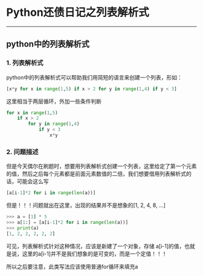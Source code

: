 # Python还债日记之列表解析式


------

<!-- more -->

## python中的列表解析式

### 1. 列表解析式

python中的列表解析式可以帮助我们用简短的语言来创建一个列表，形如：

```python
[x*y for x in range(1,5) if x > 2 for y in range(1,4) if y < 3]
```

这里相当于两层循环，外加一些条件判断

```python
for x in range(1,5)
    if x > 2
        for y in range(1,4)
            if y < 3
                x*y
```

### 2. 问题描述

但是今天偶尔在刷题时，想要用列表解析式创建一个列表，这里给定了第一个元素的值，然后之后每个元素都是前面元素数值的二倍，我们想要借用列表解析式的话，可能会这么写

```python
[a[i-1]*2 for i in range(len(a))]
```

但是！！！问题就出在这里，出现的结果并不是想象的[1, 2, 4, 8, ...]

```python
>>> a = [1] * 5
>>> a[1:] = [a[i-1]*2 for i in range(len(a))]
>>> print(a)
[1, 2, 2, 2, 2, 2]
```

可见，列表解析式针对这种情况，应该是新建了一个对象，存储 a[i-1]的值，也就是说，这里的a[i-1]并不是我们想象的是可变的，而是一个定值！！！

所以之后要注意，此类写法应该使用普通for循环来填充a
